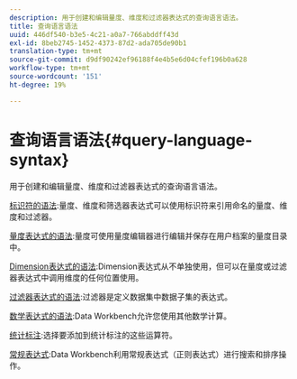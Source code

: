 ```yaml
---
description: 用于创建和编辑量度、维度和过滤器表达式的查询语言语法。
title: 查询语言语法
uuid: 446df540-b3e5-4c21-a0a7-766abddff43d
exl-id: 8beb2745-1452-4373-87d2-ada705de90b1
translation-type: tm+mt
source-git-commit: d9df90242ef96188f4e4b5e6d04cfef196b0a628
workflow-type: tm+mt
source-wordcount: '151'
ht-degree: 19%

---
```


# 查询语言语法{#query-language-syntax}

用于创建和编辑量度、维度和过滤器表达式的查询语言语法。

[标识符的语法](../c-qry-lang-syntx/c-syntx-id.md):量度、维度和筛选器表达式可以使用标识符来引用命名的量度、维度和过滤器。

[量度表达式的语法](../c-qry-lang-syntx/c-syntx-mtrc-exp.md):量度可使用量度编辑器进行编辑并保存在用户档案的量度目录中。

[Dimension表达式的语法](../c-qry-lang-syntx/c-syntx-dim-exp.md):Dimension表达式从不单独使用，但可以在量度或过滤器表达式中调用维度的任何位置使用。

[过滤器表达式的语法](../c-qry-lang-syntx/c-syntx-fltr-exp.md):过滤器是定义数据集中数据子集的表达式。

[数学表达式的语法](../c-qry-lang-syntx/c-math-expressions.md):Data Workbench允许您使用其他数学计算。

[统计标注](../c-qry-lang-syntx/c-statistical-callouts.md):选择要添加到统计标注的这些运算符。

[常规表达式](../c-qry-lang-syntx/c-search-regex.md):Data Workbench利用常规表达式（正则表达式）进行搜索和排序操作。
